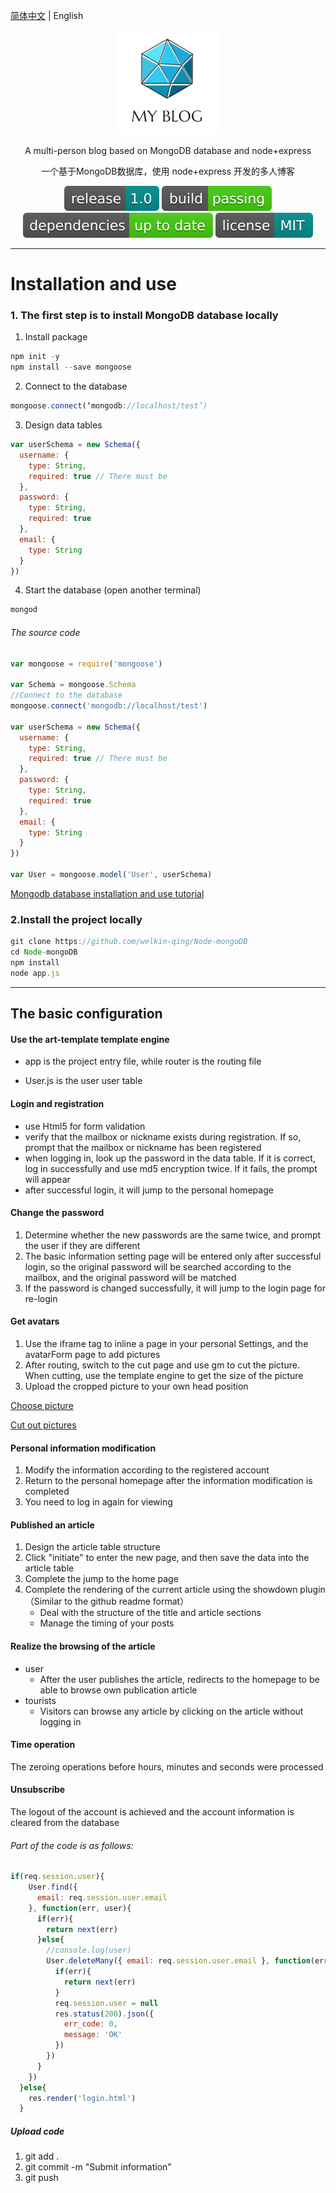 [简体中文](https://github.com/welkin-qing/Node-mongoDB) | English

<div align="center">

![](https://github.com/welkin-qing/Node-mongoDB/blob/master/img/logo.png)

A multi-person blog based on MongoDB database and node+express

一个基于MongoDB数据库，使用 node+express 开发的多人博客

![](https://github.com/welkin-qing/Node-mongoDB/blob/master/img/release-1.0-darkcyan.svg)
![](https://github.com/welkin-qing/Node-mongoDB/blob/master/img/build-passing-brightgreen.svg)
![](https://github.com/welkin-qing/Node-mongoDB/blob/master/img/dependencies-up%20to%20date-brightgreen.svg)
![](https://github.com/welkin-qing/Node-mongoDB/blob/master/img/license-MIT-darkcyan.svg)

</div>

-----

# Installation and use
### 1. The first step is to install MongoDB database locally
1. Install package
```js
npm init -y
npm install --save mongoose
```
2. Connect to the database
```js
mongoose.connect(‘mongodb://localhost/test’)
```
3. Design data tables
```js
var userSchema = new Schema({
  username: {
    type: String,
    required: true // There must be
  },
  password: {
    type: String,
    required: true
  },
  email: {
    type: String
  }
})
```
4. Start the database (open another terminal)
```js
mongod
```
###### The source code
```js
var mongoose = require('mongoose')

var Schema = mongoose.Schema
//Connect to the database
mongoose.connect('mongodb://localhost/test')

var userSchema = new Schema({
  username: {
    type: String,
    required: true // There must be
  },
  password: {
    type: String,
    required: true
  },
  email: {
    type: String
  }
})

var User = mongoose.model('User', userSchema)

```
[Mongodb database installation and use tutorial](https://blog.csdn.net/Welkin_qing/article/details/83420214)

### 2.Install the project locally
```js
git clone https://github.com/welkin-qing/Node-mongoDB
cd Node-mongoDB
npm install
node app.js
```
-----

## The basic configuration

#### Use the art-template template engine

- app is the project entry file, while router is the routing file

- User.js is the user user table

#### Login and registration
- use Html5 for form validation
- verify that the mailbox or nickname exists during registration. If so, prompt that the mailbox or nickname has been registered
- when logging in, look up the password in the data table. If it is correct, log in successfully and use md5 encryption twice. If it fails, the prompt will appear
- after successful login, it will jump to the personal homepage

#### Change the password
1. Determine whether the new passwords are the same twice, and prompt the user if they are different
2. The basic information setting page will be entered only after successful login, so the original password will be searched according to the mailbox, and the original password will be matched
3. If the password is changed successfully, it will jump to the login page for re-login

#### Get avatars
1. Use the iframe tag to inline a page in your personal Settings, and the avatarForm page to add pictures
2. After routing, switch to the cut page and use gm to cut the picture. When cutting, use the template engine to get the size of the picture
3. Upload the cropped picture to your own head position

[Choose picture](https://github.com/welkin-qing/Node-mongoDB/blob/master/img/choose.png)

[Cut out pictures](https://github.com/welkin-qing/Node-mongoDB/blob/master/img/cut.png)

#### Personal information modification
1. Modify the information according to the registered account
2. Return to the personal homepage after the information modification is completed
3. You need to log in again for viewing

#### Published an article
1. Design the article table structure
2. Click "initiate" to enter the new page, and then save the data into the article table
3. Complete the jump to the home page
4. Complete the rendering of the current article using the showdown plugin（Similar to the github readme format）
    - Deal with the structure of the title and article sections
    - Manage the timing of your posts

#### Realize the browsing of the article
- user
    * After the user publishes the article, redirects to the homepage to be able to browse own publication article
- tourists
    * Visitors can browse any article by clicking on the article without logging in

#### Time operation
The zeroing operations before hours, minutes and seconds were processed

#### Unsubscribe
The logout of the account is achieved and the account information is cleared from the database

###### Part of the code is as follows:
```js
if(req.session.user){
    User.find({
      email: req.session.user.email
    }, function(err, user){
      if(err){
        return next(err)
      }else{
        //console.log(user)
        User.deleteMany({ email: req.session.user.email }, function(err, user){
          if(err){
            return next(err)
          }
          req.session.user = null
          res.status(200).json({
            err_code: 0,
            message: 'OK'
          })
        })
      }
    })
  }else{
    res.render('login.html')
  }
```
##### Upload code
1. git add .
2. git commit -m "Submit information"
3. git push

